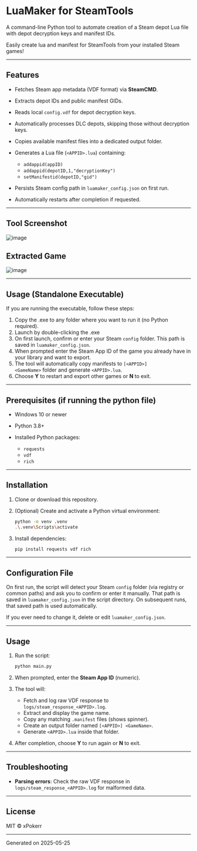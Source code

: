# LuaMaker for SteamTools
A command-line Python tool to automate creation of a Steam depot Lua file with depot decryption keys and manifest IDs.

Easily create lua and manifest for SteamTools from your installed Steam games!

---

## Features

* Fetches Steam app metadata (VDF format) via **SteamCMD**.
* Extracts depot IDs and public manifest GIDs.
* Reads local `config.vdf` for depot decryption keys.
* Automatically processes DLC depots, skipping those without decryption keys.
* Copies available manifest files into a dedicated output folder.
* Generates a Lua file (`<APPID>.lua`) containing:

  * `addappid(appID)`
  * `addappid(depotID,1,"decryptionKey")`
  * `setManifestid(depotID,"gid")`
* Persists Steam config path in `luamaker_config.json` on first run.
* Automatically restarts after completion if requested.

---
## Tool Screenshot

![image](https://github.com/user-attachments/assets/dd4f60f1-de5f-4adb-9179-47e31b502d15)

## Extracted Game
![image](https://github.com/user-attachments/assets/e30f722e-5f73-4ceb-b213-1c9f62329fd3)

---

## Usage (Standalone Executable)

If you are running the executable, follow these steps:

1. Copy the .exe to any folder where you want to run it (no Python required).
2. Launch by double-clicking the .exe
3. On first launch, confirm or enter your Steam `config` folder. This path is saved in `luamaker_config.json`.
4. When prompted enter the Steam App ID of the game you already have in your library and want to export.
5. The tool will automatically copy manifests to `[<APPID>] <GameName>` folder and generate `<APPID>.lua`.
6. Choose **Y** to restart and export other games or **N** to exit.

---


## Prerequisites (if running the python file)

* Windows 10 or newer
* Python 3.8+
* Installed Python packages:

  * `requests`
  * `vdf`
  * `rich`

---

## Installation

1. Clone or download this repository.
2. (Optional) Create and activate a Python virtual environment:

   ```bash
   python -m venv .venv
   .\.venv\Scripts\activate
   ```
3. Install dependencies:

   ```bash
   pip install requests vdf rich
   ```

---

## Configuration File

On first run, the script will detect your Steam `config` folder (via registry or common paths) and ask you to confirm or enter it manually. That path is saved in `luamaker_config.json` in the script directory. On subsequent runs, that saved path is used automatically.

If you ever need to change it, delete or edit `luamaker_config.json`.

---

## Usage

1. Run the script:

   ```bash
   python main.py
   ```
2. When prompted, enter the **Steam App ID** (numeric).
3. The tool will:

   * Fetch and log raw VDF response to `logs/steam_response_<APPID>.log`.
   * Extract and display the game name.
   * Copy any matching `.manifest` files (shows spinner).
   * Create an output folder named `[<APPID>] <GameName>`.
   * Generate `<APPID>.lua` inside that folder.
4. After completion, choose **Y** to run again or **N** to exit.

---

## Troubleshooting

* **Parsing errors**: Check the raw VDF response in `logs/steam_response_<APPID>.log` for malformed data.

---

## License

MIT © xPokerr

---

Generated on 2025-05-25
